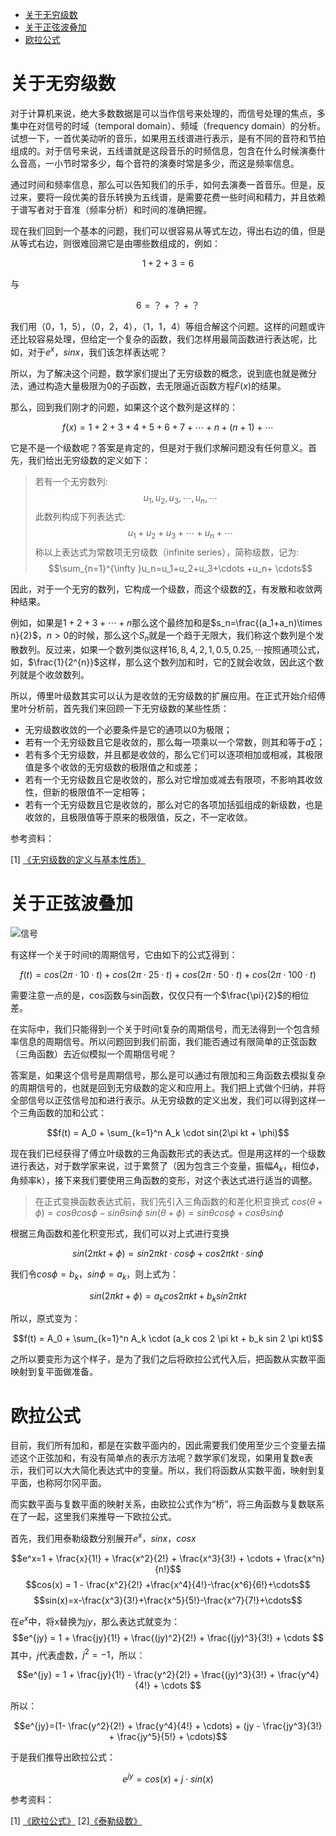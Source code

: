 - [关于无穷级数](#关于无穷级数)
- [关于正弦波叠加](#关于正弦波叠加)
- [欧拉公式](#欧拉公式)


# 关于无穷级数

对于计算机来说，绝大多数数据是可以当作信号来处理的，而信号处理的焦点，多集中在对信号的时域（temporal domain）、频域（frequency domain）的分析。试想一下，一首优美动听的音乐，如果用五线谱进行表示，是有不同的音符和节拍组成的。对于信号来说，五线谱就是这段音乐的时频信息，包含在什么时候演奏什么音高，一小节时常多少，每个音符的演奏时常是多少，而这是频率信息。

通过时间和频率信息，那么可以告知我们的乐手，如何去演奏一首音乐。但是，反过来，要将一段优美的音乐转换为五线谱，是需要花费一些时间和精力，并且依赖于谱写者对于音准（频率分析）和时间的准确把握。

现在我们回到一个基本的问题，我们可以很容易从等式左边，得出右边的值，但是从等式右边，则很难回溯它是由哪些数组成的，例如：

$$1+2+3=6$$

与

$$6=？+？+？$$

我们用（0，1，5），（0，2，4），（1，1，4）等组合解这个问题。这样的问题或许还比较容易处理，但给定一个复杂的函数，我们怎样用最简函数进行表达呢，比如，对于$e^x$，$sinx$，我们该怎样表达呢？

所以，为了解决这个问题，数学家们提出了无穷级数的概念，说到底也就是微分法，通过构造大量极限为0的子函数，去无限逼近函数方程$F(x)$的结果。

那么，回到我们刚才的问题，如果这个这个数列是这样的：

$$f(x) = 1 + 2 + 3 + 4 + 5 + 6 + 7 + \cdots + n + (n+1) + \cdots$$

它是不是一个级数呢？答案是肯定的，但是对于我们求解问题没有任何意义。首先，我们给出无穷级数的定义如下：

> 若有一个无穷数列:$$u_1,u_2,u_3,\cdots ,u_n,\cdots$$此数列构成下列表达式:$$u_1+u_2+u_3+\cdots +u_n+ \cdots$$称以上表达式为常数项无穷级数（infinite series），简称级数，记为:$$\sum_{n=1}^{\infty }u_n=u_1+u_2+u_3+\cdots +u_n+ \cdots$$

因此，对于一个无穷的数列，它构成一个级数，而这个级数的$\sum$，有发散和收敛两种结果。

例如，如果是$1+2+3+\cdots+n$那么这个最终加和是$s_n=\frac{(a_1+a_n)\times n}{2}$，$n>0$的时候，那么这个$S_n$就是一个趋于无限大，我们称这个数列是个发散数列。反过来，如果一个数列类似这样$16, 8, 4, 2, 1, 0.5, 0.25, \cdots$按照通项公式，如，$\frac{1}{2^{n}}$这样，那么这个数列加和时，它的$\sum$就会收敛，因此这个数列就是个收敛数列。

所以，傅里叶级数其实可以认为是收敛的无穷级数的扩展应用。在正式开始介绍傅里叶分析前，首先我们来回顾一下无穷级数的某些性质：

* 无穷级数收敛的一个必要条件是它的通项以0为极限；
* 若有一个无穷级数且它是收敛的，那么每一项乘以一个常数，则其和等于$a\sum$；
* 若有多个无穷级数，并且都是收敛的，那么它们可以逐项相加或相减，其极限值是多个收敛的无穷级数的极限值之和或差；
* 若有一个无穷级数且它是收敛的，那么对它增加或减去有限项，不影响其收敛性，但新的极限值不一定相等；
* 若有一个无穷级数且它是收敛的，那么对它的各项加括弧组成的新级数，也是收敛的，且极限值等于原来的极限值，反之，不一定收敛。

参考资料：

[1] [《无穷级数的定义与基本性质》](https://wenku.baidu.com/view/d4a38382b9d528ea81c779eb.html)


# 关于正弦波叠加

![信号](https://img-blog.csdn.net/20180628145630633?watermark/2/text/aHR0cHM6Ly9ibG9nLmNzZG4ubmV0L3BvaXNvbmNocnk=/font/5a6L5L2T/fontsize/400/fill/I0JBQkFCMA==/dissolve/70)

有这样一个关于时间t的周期信号，它由如下的公式$\sum$得到：

$$f(t) = cos(2 \pi \cdot 10\cdot t) + cos(2 \pi \cdot 25\cdot t) + cos(2 \pi \cdot 50\cdot t) + cos(2 \pi \cdot 100\cdot t)$$

需要注意一点的是，cos函数与sin函数，仅仅只有一个$\frac{\pi}{2}$的相位差。

在实际中，我们只能得到一个关于时间t复杂的周期信号，而无法得到一个包含频率信息的周期信号。所以问题回到我们前面，我们能否通过有限简单的正弦函数（三角函数）去近似模拟一个周期信号呢？

答案是，如果这个信号是周期信号，那么是可以通过有限加和三角函数去模拟复杂的周期信号的，也就是回到无穷级数的定义和应用上。我们把上式做个归纳，并将全部信号以正弦信号加和进行表示。从无穷级数的定义出发，我们可以得到这样一个三角函数的加和公式：

$$f(t) = A_0 + \sum_{k=1}^n A_k \cdot sin(2\pi kt + \phi)$$

现在我们已经获得了傅立叶级数的三角函数形式的表达式。但是用这样的一个级数进行表达，对于数学家来说，过于累赘了（因为包含三个变量，振幅$A_k$，相位$\phi$，角频率k），接下来我们要使用三角函数的变形，对这个表达式进行适当的调整。

> 在正式变换函数表达式前，我们先引入三角函数的和差化积变换式
> $cos(\theta + \phi) = cos \theta cos \phi - sin \theta sin \phi$
> $sin(\theta + \phi) = sin \theta cos \phi + cos \theta sin \phi$

根据三角函数和差化积变形式，我们可以对上式进行变换

$$sin(2\pi kt + \phi) = sin 2 \pi kt \cdot cos \phi + cos 2 \pi kt \cdot sin\phi$$

我们令$cos \phi = b_k$，$sin\phi = a_k$，则上式为：

$$sin(2\pi kt + \phi) = a_k cos 2 \pi kt + b_k sin 2 \pi kt $$

所以，原式变为：

$$f(t) = A_0 + \sum_{k=1}^n A_k \cdot (a_k cos 2 \pi kt + b_k sin 2 \pi kt)$$

之所以要变形为这个样子，是为了我们之后将欧拉公式代入后，把函数从实数平面映射到复平面做准备。

# 欧拉公式

目前，我们所有加和，都是在实数平面内的，因此需要我们使用至少三个变量去描述这个正弦加和，有没有简单点的表示方法呢？数学家们发现，如果用复数e表示，我们可以大大简化表达式中的变量。所以，我们将函数从实数平面，映射到复平面，也称阿尔冈平面。

而实数平面与复数平面的映射关系，由欧拉公式作为“桥”，将三角函数与复数联系在了一起，这里我们来推导一下欧拉公式。

首先，我们用泰勒级数分别展开$e^x$，$sinx$，$cosx$

$$e^x=1 + \frac{x}{1!} + \frac{x^2}{2!} + \frac{x^3}{3!} + \cdots + \frac{x^n}{n!}$$
$$cos(x) = 1 - \frac{x^2}{2!} +\frac{x^4}{4!}-\frac{x^6}{6!}+\cdots$$
$$sin(x)=x-\frac{x^3}{3!}+\frac{x^5}{5!}-\frac{x^7}{7!}+\cdots$$

在$e^x$中，将x替换为$jy$，那么表达式就变为：$$e^{jy} = 1 +  \frac{jy}{1!} + \frac{(jy)^2}{2!} + \frac{(jy)^3}{3!} + \cdots $$其中，$j$代表虚数，$j^2 = -1$，所以：

$$e^{jy} = 1 +  \frac{jy}{1!} - \frac{y^2}{2!} + \frac{(jy)^3}{3!} + \frac{y^4}{4!} + \cdots $$

所以：

$$e^{jy}=(1- \frac{y^2}{2!}  + \frac{y^4}{4!}  + \cdots) + (jy - \frac{jy^3}{3!} + \frac{jy^5}{5!} + \cdots)$$

于是我们推导出欧拉公式：

$$e^{jy} = cos(x) + j \cdot sin(x)$$

参考资料：

[1] [《欧拉公式》](https://baike.baidu.com/item/%E6%AC%A7%E6%8B%89%E5%85%AC%E5%BC%8F)
[2][《泰勒级数》](https://baike.baidu.com/item/泰勒级数)
